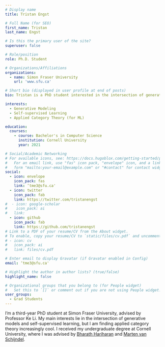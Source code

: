 ```yaml
---
# Display name
title: Tristan Engst

# Full Name (for SEO)
first_name: Tristan
last_name: Engst

# Is this the primary user of the site?
superuser: false

# Role/position
role: Ph.D. Student

# Organizations/Affiliations
organizations:
  - name: Simon Fraser University
    url: 'www.sfu.ca'

# Short bio (displayed in user profile at end of posts)
bio: Tristan is a PhD student interested in the intersection of generative models and self-supervised learning.

interests:
  - Generative Modeling
  - Self-supervised Learning
  - Applied Category Theory (for ML)

education:
  courses:
    - course: Bachelor's in Computer Science
      institution: Cornell University
      year: 2021

# Social/Academic Networking
# For available icons, see: https://docs.hugoblox.com/getting-started/page-builder/#icons
#   For an email link, use "fas" icon pack, "envelope" icon, and a link in the
#   form "mailto:your-email@example.com" or "#contact" for contact widget.
social:
  - icon: envelope
    icon_pack: fas
    link: ‘tme3@sfu.ca'
  - icon: twitter
    icon_pack: fab
    link: https://twitter.com/tristanengst
#  - icon: google-scholar
#    icon_pack: ai
#   link: 
  - icon: github
    icon_pack: fab
    link: https://github.com/tristanengst
# Link to a PDF of your resume/CV from the About widget.
# To enable, copy your resume/CV to `static/files/cv.pdf` and uncomment the lines below.
# - icon: cv
#   icon_pack: ai
#   link: files/cv.pdf

# Enter email to display Gravatar (if Gravatar enabled in Config)
email: ‘tme3@sfu.ca'

# Highlight the author in author lists? (true/false)
highlight_name: false

# Organizational groups that you belong to (for People widget)
#   Set this to `[]` or comment out if you are not using People widget.
user_groups:
  - Grad Students
---
```


I’m a third-year PhD student at Simon Fraser University, advised by Professor Ke Li. My main interests lie in the intersection of generative models and self-supervised learning, but I am finding applied category theory increasingly cool. I received my undergraduate degree at Cornell University, where I was advised by [Bharath Hariharan](https://www.cs.cornell.edu/~bharathh/) and [Marten van Schijndel](https://vansky.github.io/).
